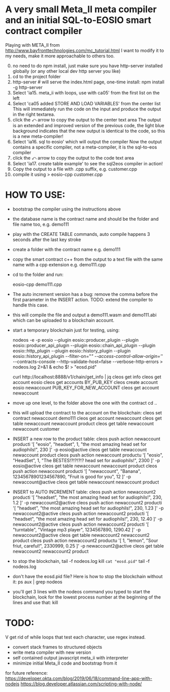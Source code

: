 # A very small Meta_II meta compiler and an initial SQL-to-EOSIO smart contract compiler

Playing with META_II from http://www.bayfronttechnologies.com/mc_tutorial.html
I want to modify it to my needs, make it more approachable to others too.

0. no need to do npm install, just make sure you have http-server installed globally (or any other local dev http server you like)
1. cd to the project folder
2. http-server # will serve the index.html page, one-time install: npm install -g http-server
3. Select 'ia15. meta_ii with loops, use with ca05' from the first list on the left
4. Select 'ca05 added STORE AND LOAD VARIABLES' from the center list
   This will immediately run the code on the input and produce the output in the right textarea.
5. click the ⤺ arrow to copy the output to the center text area
   The output is an extended and improved version of the previous code, the light blue background indicates that the new output is identical to the code, so this is a new meta-compiler! 
6. Select 'ia16. sql to eosio' which will output the compiler
   Now the output contains a specific compiler, not a meta-compiler, it is the sql-to-eos compiler
7. click the ⤺ arrow to copy the output to the code text area
8. Select 'ia17. create table example' to see the sql2eos compiler in action!
9. Copy the output to a file with .cpp suffix, e.g. customer.cpp
10. compile it using > eosio-cpp customer.cpp

# HOW TO USE:

 * bootstrap the compiler using the instructions above
 * the database name is the contract name and should be the folder and file name too, e.g. demo111
 * play with the CREATE TABLE commands, auto compile happens 3 seconds after the last key stroke
 * create a folder with the contract name e.g. demo111
 * copy the smart contract c++ from the output to a text file with the same name with a cpp extension e.g. demo111.cpp
 * cd to the folder and run:

    eosio-cpp demo111.cpp

 * The auto increment version has a bug: remove the comma before the first parameter in the INSERT action. TODO: extend the compiler to handle this case.
 * this will compile the file and output a demo111.wasm and demo111.abi which can be uploaded to a blockchain account.
 * start a temporary blockchain just for testing, using:

    nodeos -e -p eosio --plugin eosio::producer_plugin --plugin eosio::producer_api_plugin --plugin eosio::chain_api_plugin --plugin eosio::http_plugin --plugin eosio::history_plugin --plugin eosio::history_api_plugin --filter-on="*" --access-control-allow-origin='*' --contracts-console --http-validate-host=false --verbose-http-errors > nodeos.log 2>&1 & echo $! > "eosd.pid"

    curl http://localhost:8888/v1/chain/get_info | jq
    cleos get info
    cleos get account eosio
    cleos get accounts BY_PUB_KEY
    cleos create account eosio newaccount PUB_KEY_FOR_NEW_ACCOUNT
    cleos get account newaccount
 * move up one level, to the folder above the one with the contract
    cd ..
 * this will upload the contract to the account on the blockchain:
    cleos set contract newaccount demo111
    cleos get account newaccount
    cleos get table newaccount newaccount product
    cleos get table newaccount newaccount customer
 * INSERT a new row to the product table:
    cleos push action newaccount producti '[ "eosio", "headset", 1, "the most amazing head set for audiophils!", 230 ]' -p eosio@active
    cleos get table newaccount newaccount product
    cleos push action newaccount productu '[ "eosio", "HeadSet", 1, "The BESTES!?!?!?!? head set for audiophils!", 2300 ]' -p eosio@active
    cleos get table newaccount newaccount product
    cleos push action newaccount producti '[ "newaccount", "Banana", 12345678901234567890, "Fruit is good for you", 12 ]' -p newaccount@active
    cleos get table newaccount newaccount product
 * INSERT to AUTO INCREMENT table:
    cleos push action newaccount2 producti '[ "headset", "the most amazing head set for audiophils!", 230,  1.2  ]' -p newaccount2@active
    cleos push action newaccount2 producti '[ "headset", "the most amazing head set for audiophils!", 230,  1.23 ]' -p newaccount2@active
    cleos push action newaccount2 producti '[ "headset", "the most amazing head set for audiophils!", 230, 12.40 ]' -p newaccount2@active
    cleos push action newaccount2 producti '[ "turntable", "Vintage mp3 player", 1234567890, 1290.42 ]' -p newaccount2@active
    cleos get table newaccount2 newaccount2 product
    cleos push action newaccount2 productu '[ 1, "lemon", "Sour friut, careful!", 2330999,  0.25 ]' -p newaccount2@active
    cleos get table newaccount2 newaccount2 product

 * to stop the blockchain,
    tail -f nodeos.log
    kill `cat "eosd.pid"`
    tail -f nodeos.log
 * don't have the eosd.pid file? Here is how to stop the blockchain without it:
    ps aux | grep nodeos
 * you'll get 3 lines with the nodeos command you typed to start the blockchain, look for the lowest process number at the beginning of the lines and use that:
   kill <theProcessNumber>

# TODO:

 V get rid of while loops that test each character, use regex instead.
 * convert stack frames to structured objects
 * write meta compiler with new version
 * self contained output javascript meta_ii with interpreter
 * minimize initial Meta_II code and bootstrap from it

for future reference:
	https://developer.okta.com/blog/2019/06/18/command-line-app-with-nodejs
	https://blog.developer.atlassian.com/scripting-with-node/
